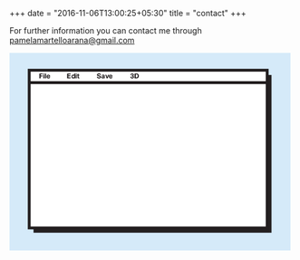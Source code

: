 +++
date = "2016-11-06T13:00:25+05:30"
title = "contact"
+++



For further information you can contact me through [pamelamartelloarana@gmail.com](pamelamartelloarana@gmail.com) 

![3d Modelling gif](/img/3d-modelling/3d-modelling-render.gif)

